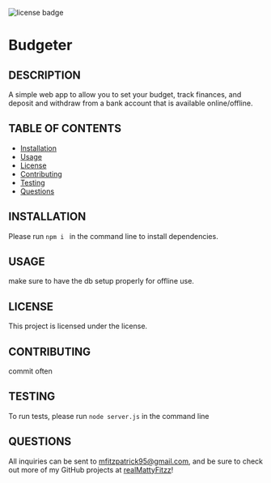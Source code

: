 ![license badge](https://img.shields.io/badge/license--blue)
  # Budgeter
  ## DESCRIPTION
  A simple web app to allow you to set your budget, track finances, and deposit and withdraw from a bank account that is available online/offline. 
  ## TABLE OF CONTENTS
  * [Installation](#installation)
  * [Usage](#usage)
  * [License](#license)
  * [Contributing](#contributing)
  * [Testing](#testing)
  * [Questions](#questions)
  ## INSTALLATION
  Please run `npm i ` in the command line to install dependencies.
  ## USAGE
  make sure to have the db setup properly for offline use. 
  ## LICENSE
  This project is licensed under the  license.
  ## CONTRIBUTING
  commit often
  ## TESTING
  To run tests, please run `node server.js` in the command line
  ## QUESTIONS
  All inquiries can be sent to mfitzpatrick95@gmail.com, and be sure to check out more of my GitHub projects at [realMattyFitzz](https://www.github.com/realMattyFitzz)!